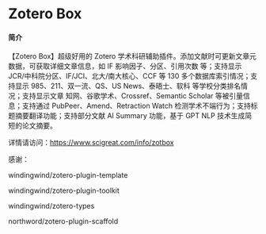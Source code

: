 # Zotero Box

#### 简介

【Zotero Box】超级好用的 Zotero 学术科研辅助插件。添加文献时可更新文章元数据，可获取详细文章信息，如 IF 影响因子、分区、引用次数 等；支持显示 JCR/中科院分区、IF/JCI、北大/南大核心、CCF 等 130 多个数据库索引情况；支持显示 985、211、双一流、QS、US News、泰晤士、软科 等学校分类排名情况；支持显示文章 知网、谷歌学术、Crossref、Semantic Scholar 等被引量信息；支持通过 PubPeer、Amend、Retraction Watch 检测学术不端行为；支持标题摘要翻译功能；支持部分文献 AI Summary 功能，基于 GPT NLP 技术生成简短的论文摘要。

详情请访问：https://www.scigreat.com/info/zotbox


感谢：

windingwind/zotero-plugin-template

windingwind/zotero-plugin-toolkit

windingwind/zotero-types

northword/zotero-plugin-scaffold
